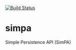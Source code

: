 [![Build Status](https://travis-ci.org/alveolo/simpa.svg?branch=master)](https://travis-ci.org/alveolo/simpa)

simpa
=====

Simple Persistence API (SimPA)
